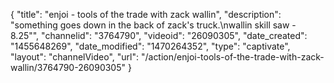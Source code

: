 {
    "title": "enjoi - tools of the trade with zack wallin",
    "description": "something goes down in the back of zack's truck.\nwallin skill saw - 8.25\"",
    "channelid": "3764790",
    "videoid": "26090305",
    "date_created": "1455648269",
    "date_modified": "1470264352",
    "type": "captivate",
    "layout": "channelVideo",
    "url": "\/action\/enjoi-tools-of-the-trade-with-zack-wallin\/3764790-26090305"
}